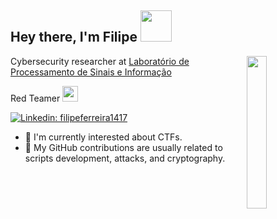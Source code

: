 <h2> Hey there, I'm Filipe <img src="https://media.giphy.com/media/A06UFEx8jxEwU/giphy.gif" width="50"> </h2> 
<!-- <img align='right' src="https://user-images.githubusercontent.com/74038190/212262208-6e0cbfcb-1965-4b5e-9625-fee0a5d172d3.jpg" width="240"> -->
<img align="right" src=https://user-images.githubusercontent.com/74038190/212748830-4c709398-a386-4761-84d7-9e10b98fbe6e.gif width="25%">

<p>Cybersecurity researcher at <a href="https://laps.dee.ufcg.edu.br/">Laboratório de Processamento de Sinais e Informação</a></p>
<p>Red Teamer  <img src="https://media.giphy.com/media/3og0ILLVvPp8d64Jd6/giphy.gif" width="25"></p>

[![Linkedin: filipeferreira1417](https://img.shields.io/badge/-filipeferreira1417-blue?style=flat-square&logo=Linkedin&logoColor=white&link=https://www.linkedin.com/in/filipeferreira1417/)](https://www.linkedin.com/in/filipeferreira1417/)

- 🔭 I'm currently interested about CTFs.
- 👾 My GitHub contributions are usually related to scripts development, attacks, and cryptography.

<!--
**filipe1417/filipe1417** is a ✨ _special_ ✨ repository because its `README.md` (this file) appears on your GitHub profile.

Here are some ideas to get you started:

- 🔭 I’m currently working on ...
- 🌱 I’m currently learning ...
- 👯 I’m looking to collaborate on ...
- 🤔 I’m looking for help with ...
- 💬 Ask me about ...
- 📫 How to reach me: ...
- 😄 Pronouns: ...
- ⚡ Fun fact: ...
-->
